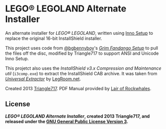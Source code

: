 LEGO:registered: LEGOLAND Alternate Installer
=============================================

An alternate installer for _LEGO® LEGOLAND_, written using [Inno Setup](http://www.jrsoftware.org/isinfo.php) 
to replace the original 16-bit InstallShield installer.

This project uses code from [@bgbennyboy](https://github.com/bgbennyboy)'s [*Grim Fandango Setup*](https://github.com/bgbennyboy/Grim-Fandango-Setup-and-Launcher)
to pull the files off the disc, modified by Triangle717 to support ANSI and Unicode Inno Setup.

This projetct also uses the *InstallShield v3.x Compression and Maintenance util* (`i3comp.exe`) to extract
the InstallShield CAB archive. It was taken from [*Universal Extractor*](legroom.net/software/uniextract) by [LegRoom.net](http://legroom.net).

Created 2013 [Triangle717](http://Triangle717.WordPress.com). PDF Manual provided by [Lair of Rockwhales](https://www.youtube.com/user/TheLairOfRockwhales).

License
-------
***LEGO® LEGOLAND Alternate Installer*, created 2013 Triangle717, and released under the [GNU General Public License Version 3](http://www.gnu.org/licenses/gpl-3.0-standalone.html).**